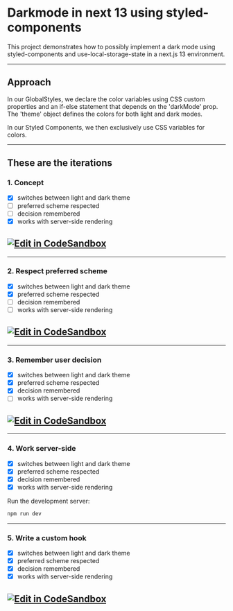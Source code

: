 # Darkmode in next 13 using styled-components

This project demonstrates how to possibly implement a dark mode using styled-components and use-local-storage-state in a next.js 13 environment.

---

## Approach

In our GlobalStyles, we declare the color variables using CSS custom properties and an if-else statement that depends on the 'darkMode' prop. The 'theme' object defines the colors for both light and dark modes.

In our Styled Components, we then exclusively use CSS variables for colors.

---

## These are the iterations

### 1. Concept

- [x] switches between light and dark theme
- [ ] preferred scheme respected
- [ ] decision remembered
- [x] works with server-side rendering

## [![Edit in CodeSandbox](https://assets.codesandbox.io/github/button-edit-lime.svg)](https://codesandbox.io/s/darkmode-hwyff4?file=/src/App.js)

---

### 2. Respect preferred scheme

- [x] switches between light and dark theme
- [x] preferred scheme respected
- [ ] decision remembered
- [ ] works with server-side rendering

## [![Edit in CodeSandbox](https://assets.codesandbox.io/github/button-edit-lime.svg)](https://codesandbox.io/s/darkmode-media-query-vv4i5p?file=/src/App.js)

---

### 3. Remember user decision

- [x] switches between light and dark theme
- [x] preferred scheme respected
- [x] decision remembered
- [ ] works with server-side rendering

## [![Edit in CodeSandbox](https://assets.codesandbox.io/github/button-edit-lime.svg)](https://codesandbox.io/s/darkmode-media-query-localstorage-cnfb5j?file=/src/App.js)

---

### 4. Work server-side

- [x] switches between light and dark theme
- [x] preferred scheme respected
- [x] decision remembered
- [x] works with server-side rendering

Run the development server:

```bash
npm run dev
```

---

### 5. Write a custom hook

- [x] switches between light and dark theme
- [x] preferred scheme respected
- [x] decision remembered
- [x] works with server-side rendering

## [![Edit in CodeSandbox](https://assets.codesandbox.io/github/button-edit-lime.svg)](https://codesandbox.io/s/darkmode-usedarkmode-hook-u0io4f?file=/src/App.js)
